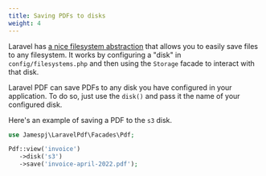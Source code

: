 ```yaml
---
title: Saving PDFs to disks
weight: 4
---
```


Laravel has [a nice filesystem abstraction](https://laravel.com/docs/10.x/filesystem) that allows you to easily save files to any filesystem. It works by configuring a "disk" in `config/filesystems.php` and then using the `Storage` facade to interact with that disk.

Laravel PDF can save PDFs to any disk you have configured in your application. To do so, just use the `disk()` and pass it the name of your configured disk.

Here's an example of saving a PDF to the `s3` disk.

```php
use Jamespj\LaravelPdf\Facades\Pdf;

Pdf::view('invoice')
   ->disk('s3')
   ->save('invoice-april-2022.pdf');
```
